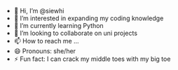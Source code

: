 - 👋 Hi, I’m @siewhi
- 👀 I’m interested in expanding my coding knowledge
- 🌱 I’m currently learning Python
- 💞️ I’m looking to collaborate on uni projects 
- 📫 How to reach me ...
- 😄 Pronouns: she/her
- ⚡ Fun fact: I can crack my middle toes with my big toe

<!---
siewhi/siewhi is a ✨ special ✨ repository because its `README.md` (this file) appears on your GitHub profile.
You can click the Preview link to take a look at your changes.
--->
